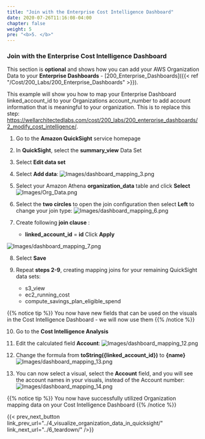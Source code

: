 ```yaml
---
title: "Join with the Enterprise Cost Intelligence Dashboard"
date: 2020-07-26T11:16:08-04:00
chapter: false
weight: 5
pre: "<b>5. </b>"
---
```


### Join with the Enterprise Cost Intelligence Dashboard


This section is **optional** and shows how you can add your AWS Organization Data to your **Enterprise Dashboards** - [200_Enterprise_Dashboards]({{< ref "/Cost/200_Labs/200_Enterprise_Dashboards" >}}).

This example will show you how to map your Enterprise Dashboard linked_account_id to your Organizations account_number to add account information that is meaningful to your organization.
This is to replace this step: https://wellarchitectedlabs.com/cost/200_labs/200_enterprise_dashboards/2_modify_cost_intelligence/. 

1. Go to the **Amazon QuickSight** service homepage

2. In **QuickSight**, select the **summary_view** Data Set

3. Select **Edit data set**

4. Select **Add data**:
![Images/dashboard_mapping_3.png](/Cost/300_Organization_Data_CUR_Connection/Images/dashboard_mapping_3.png)

5. Select your Amazon Athena **organization_data** table and click **Select**
![Images/Org_Data.png](/Cost/300_Organization_Data_CUR_Connection/Images/Org_Data.png)

6. Select the **two circles** to open the join configuration then select **Left** to change your join type:
![Images/dashboard_mapping_6.png](/Cost/300_Organization_Data_CUR_Connection/Images/dashboard_mapping_6.png)

7. Create following **join clause** :
	- **linked_account_id** = **id**
Click **Apply**

![Images/dashboard_mapping_7.png](/Cost/300_Organization_Data_CUR_Connection/Images/dashboard_mapping_7.png)

8. Select **Save**

9. Repeat **steps 2-9**, creating mapping joins for your remaining QuickSight data sets:

	- s3_view
	- ec2_running_cost
    - compute_savings_plan_eligible_spend

{{% notice tip %}}
You now have new fields that can be used on the visuals in the Cost Intelligence Dashboard - we will now use them
{{% /notice %}}

10. Go to the **Cost Intelligence Analysis**

11. Edit the calculated field **Account**:
![Images/dashboard_mapping_12.png](/Cost/300_Organization_Data_CUR_Connection/Images/dashboard_mapping_12.png)

12. Change the formula from **toString({linked_account_id})** to **{name}**
![Images/dashboard_mapping_13.png](/Cost/300_Organization_Data_CUR_Connection/Images/dashboard_mapping_13.png)

13. You can now select a visual, select the **Account** field, and you will see the account names in your visuals, instead of the Account number:
![Images/dashboard_mapping_14.png](/Cost/300_Organization_Data_CUR_Connection/Images/dashboard_mapping_14.png)


{{% notice tip %}}
You now have successfully utilized Organization mapping data on your Cost Intelligence Dashboard
{{% /notice %}}


{{< prev_next_button link_prev_url="../4_visualize_organization_data_in_quicksight/" link_next_url="../6_teardown/" />}}

